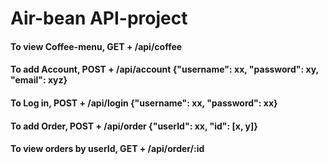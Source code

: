 # Air-bean API-project

#### To view Coffee-menu, GET + /api/coffee

#### To add Account, POST + /api/account {"username": xx, "password": xy, "email": xyz}

#### To Log in, POST + /api/login {"username": xx, "password": xx}

#### To add Order, POST + /api/order {"userId": xx, "id": [x, y]}

#### To view orders by userId, GET + /api/order/:id
